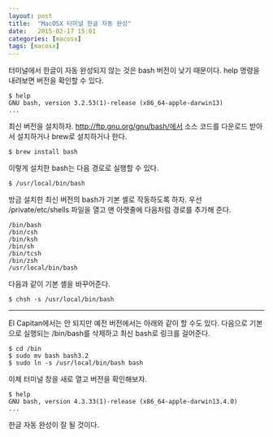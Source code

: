 ```yaml
---
layout: post
title:  "MacOSX 터미널 한글 자동 완성"
date:   2015-02-17 15:01
categories: [macosx]
tags: [macosx]
---
```


터미널에서 한글이 자동 완성되지 않는 것은 bash 버전이 낮기 때문이다. help 명령을 내려보면 버전을 확인할 수 있다.

```
$ help
GNU bash, version 3.2.53(1)-release (x86_64-apple-darwin13)
...
```


최신 버전을 설치하자. http://ftp.gnu.org/gnu/bash/에서 소스 코드를 다운로드 받아서 설치하거나 brew로 설치하거나 한다.

```
$ brew install bash
```

이렇게 설치한 bash는 다음 경로로 실행할 수 있다.

```
$ /usr/local/bin/bash
```

방금 설치한 최신 버전의 bash가 기본 셸로 작동하도록 하자. 우선 /private/etc/shells 파일을 열고 맨 아랫줄에 다음처럼 경로를 추가해 준다.

```
/bin/bash
/bin/csh
/bin/ksh
/bin/sh
/bin/tcsh
/bin/zsh
/usr/local/bin/bash
```

다음과 같이 기본 셸을 바꾸어준다.

```
$ chsh -s /usr/local/bin/bash 
```


----
El Capitan에서는 안 되지만 예전 버전에서는 아래와 같이 할 수도 있다.
다음으로 기본으로 실행되는 /bin/bash를 삭제하고 최신 bash로 링크를 걸어준다.

```
$ cd /bin
$ sudo mv bash bash3.2
$ sudo ln -s /usr/local/bin/bash bash
```

이제 터미널 창을 새로 열고 버전을 확인해보자.

```
$ help
GNU bash, version 4.3.33(1)-release (x86_64-apple-darwin13.4.0)
...
```

한글 자동 완성이 잘 될 것이다.


